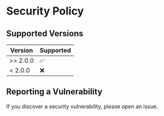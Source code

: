 # Security Policy

## Supported Versions

| Version | Supported          |
| ------- | ------------------ |
| >= 2.0.0   | :white_check_mark: |
| < 2.0.0   | :x:                |

## Reporting a Vulnerability

If you discover a security vulnerability, please open an issue.
